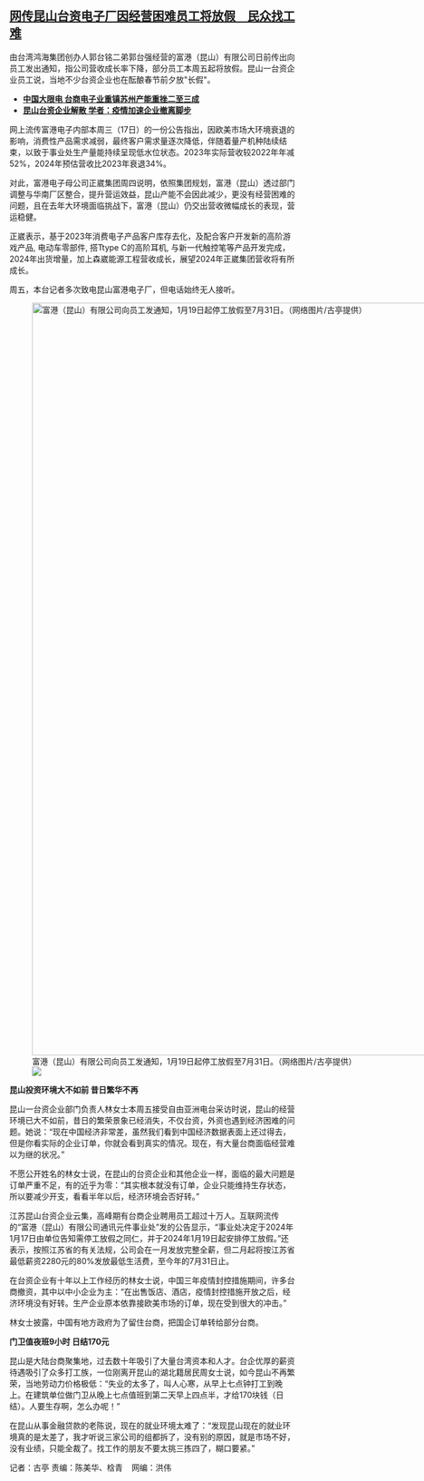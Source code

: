 <!--1705695600000-->
[网传昆山台资电子厂因经营困难员工将放假　民众找工难](https://www.rfa.org/mandarin/yataibaodao/jingmao/gt-01192024072543.html)
------

<p>由台湾鸿海集团创办人郭台铭二弟郭台强经营的富港（昆山）有限公司日前传出向员工发出通知，指公司营收成长率下降，部分员工本周五起将放假。昆山一台资企业员工说，当地不少台资企业也在酝酿春节前夕放"长假"。</p><ul><li><strong><a href="https://www.rfa.org/mandarin/yataibaodao/jingmao/hx0927a-09272021064543.html">中国大限电 台商电子业重镇苏州产能重挫二至三成</a></strong></li><li><a href="https://www.rfa.org/mandarin/yataibaodao/gangtai/hcm1-03112020083026.html"><strong>昆山台资企业解散 学者：疫情加速企业撤离脚步</strong></a></li></ul><p style="font-weight: 400;">网上流传富港电子内部本周三（17<span>日）的一份公告指出，因欧美市场大环境衰退的影响，消费性产品需求减弱，最终客户需求量逐次降低，伴随着量产机种陆续结束，以致于事业处生产量能持续呈现低水位状态。</span>2023<span>年实际营收较</span>2022<span>年年减</span>52%<span>，</span>2024<span>年预估营收比</span>2023<span>年衰退</span>34%<span>。</span></p><p style="font-weight: 400;">对此，富港电子母公司正崴集团周四说明，依照集团规划，富港（昆山）透过部门调整与华南厂区整合，提升营运效益，昆山产能不会因此减少，更没有经营困难的问题，且在去年大环境面临挑战下，富港（昆山）仍交出营收微幅成长的表现，营运稳健。</p><p style="font-weight: 400;">正崴表示，基于2023<span>年消费电子产品客户库存去化，及配合客户开发新的高阶游戏产品</span>,<span> </span><span>电动车零部件</span>,<span> </span><span>搭</span>Ttype C<span>的高阶耳机</span>,<span> </span><span>与新一代触控笔等产品开发完成，</span>2024<span>年出货增量，加上森崴能源工程营收成长，展望</span>2024<span>年正崴集团营收将有所成长。</span></p><p style="font-weight: 400;">周五，本台记者多次致电昆山富港电子厂，但电话始终无人接听。</p><p style="font-weight: 400;"><figure class="image-richtext image-inline captioned" style="width:2396px;"><img alt="富港（昆山）有限公司向员工发通知，1月19日起停工放假至7月31日。（网络图片/古亭提供）" height="1327" src="https://www.rfa.org/mandarin/yataibaodao/jingmao/gt-01192024072543.html/m0119-gtp2.jpg/@@images/32cd3b2f-d82c-447d-8d45-2ce9cad4091a.jpeg" title="m0119-gtp2.jpg" width="2396"/><figcaption class="image-caption">富港（昆山）有限公司向员工发通知，1月19日起停工放假至7月31日。（网络图片/古亭提供）</figcaption><small></small><div id="zoomattribute"><a data-caption="富港（昆山）有限公司向员工发通知，1月19日起停工放假至7月31日。（网络图片/古亭提供）" data-fancybox="" href="https://www.rfa.org/mandarin/yataibaodao/jingmao/gt-01192024072543.html/m0119-gtp2.jpg" id="single_image" title="富港（昆山）有限公司向员工发通知，1月19日起停工放假至7月31日。（网络图片/古亭提供）"><img src="/++plone++rfa-resources/img/icon-zoom.png"/></a></div></figure></p><p style="font-weight: 400;"><strong>昆山投资环境大不如前 昔日繁华不再</strong></p><p style="font-weight: 400;">昆山一台资企业部门负责人林女士本周五接受自由亚洲电台采访时说，昆山的经营环境已大不如前，昔日的繁荣景象已经消失，不仅台资，外资也遇到经济困难的问题。她说：“现在中国经济非常差，虽然我们看到中国经济数据表面上还过得去，但是你看实际的企业订单，你就会看到真实的情况。现在，有大量台商面临经营难以为继的状况。”</p><p style="font-weight: 400;">不愿公开姓名的林女士说，在昆山的台资企业和其他企业一样，面临的最大问题是订单严重不足，有的近乎为零：“其实根本就没有订单，企业只能维持生存状态，所以要减少开支，看看半年以后，经济环境会否好转。”</p><p style="font-weight: 400;">江苏昆山台资企业云集，高峰期有台商企业聘用员工超过十万人。互联网流传的“富港（昆山）有限公司通讯元件事业处”发的公告显示，“事业处决定于2024<span>年</span>1<span>月</span>17<span>日由单位告知需停工放假之同仁，并于</span>2024<span>年</span>1<span>月</span>19<span>日起安排停工放假。”还表示，按照江苏省的有关法规，公司会在一</span><span>月发放完整全薪，但二</span><span>月起将按江苏省最低薪资</span>2280<span>元的</span>80%<span>发放最低生活费，至今年的</span>7<span>月</span>31<span>日止。</span></p><p style="font-weight: 400;">在台资企业有十年以上工作经历的林女士说，中国三年疫情封控措施期间，许多台商撤资，其中以中小企业为主：“在出售饭店、酒店，疫情封控措施开放之后，经济环境没有好转。生产企业原本依靠接欧美市场的订单，现在受到很大的冲击。”</p><p style="font-weight: 400;">林女士披露，中国有地方政府为了留住台商，把国企订单转给部分台商。</p><p style="font-weight: 400;"><strong>门卫值夜班</strong><strong>9<span>小时 日结</span>170<span>元</span></strong></p><p style="font-weight: 400;">昆山是大陆台商聚集地，过去数十年吸引了大量台湾资本和人才。台企优厚的薪资待遇吸引了众多打工族，一位刚离开昆山的湖北籍居民周女士说，如今昆山不再繁荣，当地劳动力价格极低：“失业的太多了，叫人心寒，从早上七点钟打工到晚上。在建筑单位做门卫从晚上七点值班到第二天早上四点半，才给170<span>块钱（日结）。人要生存啊，怎么办呢！”</span></p><p style="font-weight: 400;">在昆山从事金融贷款的老陈说，现在的就业环境太难了：“发现昆山现在的就业环境真的是太差了，我才听说三家公司的组都拆了，没有别的原因，就是市场不好，没有业绩，只能全裁了。找工作的朋友不要太挑三拣四了，糊口要紧。”</p><p style="font-weight: 400;">记者：古亭 责编：陈美华、梒青    网编：洪伟</p>

